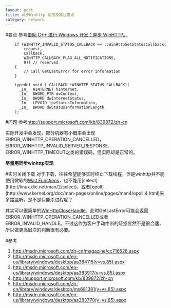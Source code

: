 ```yaml
---
layout: post
title: 异步Winhttp 使用及其注意点
category: network
---
```


#要点
参考[借助 C++ 进行 Windows 开发：异步 WinHTTP。](http://msdn.microsoft.com/zh-cn/magazine/cc716528.aspx)

        if (WINHTTP_INVALID_STATUS_CALLBACK == ::WinHttpSetStatusCallback(
            request,
            Callback, 
            WINHTTP_CALLBACK_FLAG_ALL_NOTIFICATIONS,
            0)) // reserved
        {
            // Call GetLastError for error information
        }

        typedef void ( CALLBACK *WINHTTP_STATUS_CALLBACK)(
          _In_  HINTERNET hInternet,
          _In_  DWORD_PTR dwContext,
          _In_  DWORD dwInternetStatus,
          _In_  LPVOID lpvStatusInformation,
          _In_  DWORD dwStatusInformationLength
        );
        
#问题
参考<http://support.microsoft.com/kb/839872/zh-cn>

实际开发中会发现，部分机器有小概率会出现 ERROR_WINHTTP_OPERATION_CANCELLED，ERROR_WINHTTP_INVALID_SERVER_RESPONSE，ERROR_WINHTTP_TIMEOUT之类的错误码，但实际却是正常的。

**尽量用同步winhttp实现**
        
#实时关闭下载
对于下载，往往希望能够实时终止下载线程，但是winhttp并不能使用微软的[Wait Functions](http://msdn.microsoft.com/en-us/library/windows/desktop/ms687069\(v=vs.85\).aspx)，也不能用[select](http://linux.die.net/man/2/select)，或者[epoll](http://www.kernel.org/doc/man-pages/online/pages/man4/epoll.4.html)来多路监听，是不是只能杀进程呢？

其实可以很简单的[WinHttpCloseHandle](http://msdn.microsoft.com/en-us/library/windows/desktop/aa384090\(v=vs.85\).aspx)。此时GetLastError可能会返回ERROR_WINHTTP_OPERATION_CANCELLED或者ERROR_INVALID_HANDLE。不过这作为客户手动中断的证据显然不是很合适，所以做更高层次的判断很有必要。
        
#参考
1. <http://msdn.microsoft.com/zh-cn/magazine/cc716528.aspx>
1. <http://msdn.microsoft.com/en-us/library/windows/desktop/aa384115(v=vs.85).aspx>
1. <http://msdn.microsoft.com/en-us/library/windows/desktop/aa383917(v=vs.85).aspx>
1. <http://support.microsoft.com/kb/839872/zh-cn>
1. <http://msdn.microsoft.com/zh-cn/library/windows/desktop/ms681381(v=vs.85).aspx>
1. <http://msdn.microsoft.com/en-us/library/windows/desktop/aa383770(v=vs.85).aspx>
